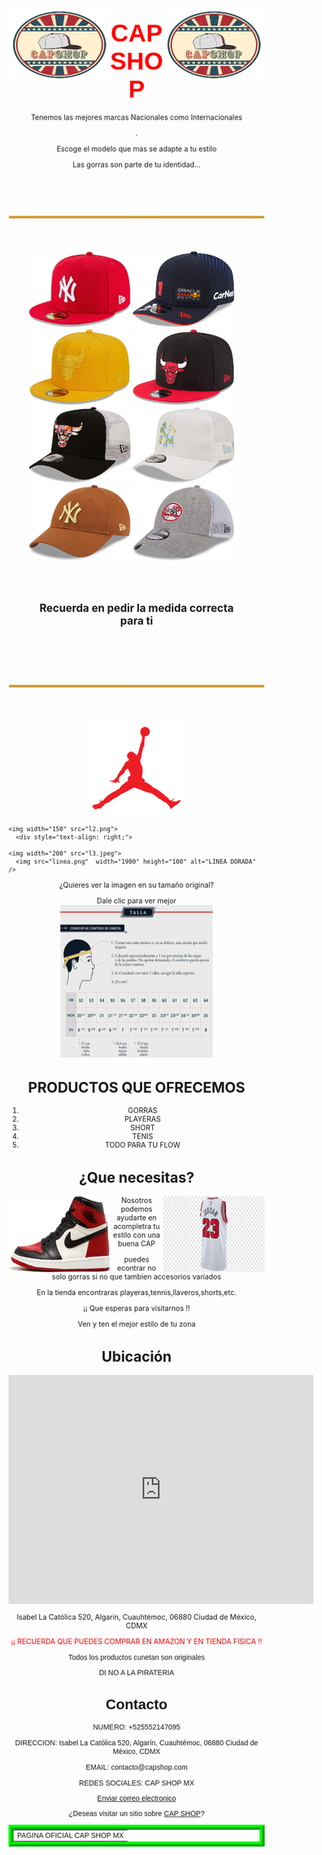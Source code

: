 <!DOCTYPE html>

<html>

<head>
 <meta charset="utf-8"/>
 <title> EXAMEN -- TIENDA DE GORRAS -- Naim Yosafat Alvarado Aldana </title>
 <link rel="icon" href="G20.jpg">
</head>

<body>
 <body background="f2.jpg" style="background-repeat: no-repeat; background-position: center center;background-size:     cover;">

 <p> 
 <img src="g20.jpg" width="200" height="150" align="right">

 </p>
  <p> 
  <img src="g20.jpg" width="200" height="150" align="left">

  </p>

   <center> 
 <h1>
      <FONT FACE="Comic Sans MS,Arial,Verdana"" SIZE=15 COLOR="red">CAP SHOP </FONT> 
 </h1
 <br>
	</center>

 <center>
	
 Tenemos las mejores marcas Nacionales como Internacionales <br>
	
 </center>

 <center>
 <p>
	. 
	</p> Escoge el modelo que mas se adapte a tu estilo 
	<p>
	Las gorras son parte de tu identidad...
	</p><br>
<p>
 </center>

 <img src="linea.png"  width="1900" height="100" alt="LINEA DORADA" />
 </p>
  <figure>
    <img src = "g1.jpg" width="200" height="150" alt = "GORRA1"/>
     <img src="g2.jpg"  width="200" height="150" alt="GORRA2" />
      <img src="g4.jpg"  width="200" height="150" alt="GORRA4" />
       <img src="g5.jpg"  width="200" height="150" alt="GORRA5" />
        <img src="g6.jpg"  width="200" height="150" alt="GORRA6" />
         <img src="g7.jpg"  width="200" height="150" alt="GORRA7" />
          <img src="g8.jpg"  width="200" height="150" alt="GORRA8" />
           <img src="g9.jpg"  width="200" height="150" alt="GORRA9" />

  <center>

  <br><br> <h2>Recuerda en pedir la medida correcta para ti </h2> <br><br>
  </center>

  </figure>
 <p>
 <img src="linea.png"  width="1900" height="100" alt="LINEA DORADA" />

  <div style="text-align: center;">

   <img width="200" src="l.png">
     <div style="text-align: left;">

    <img width="150" src="l2.png">
      <div style="text-align: right;">

    <img width="200" src="l3.jpeg">
      <img src="linea.png"  width="1900" height="100" alt="LINEA DORADA" />
  </div>


 <center>
 ¿Quieres ver la imagen en su tamaño original?</ p>
  <p>Dale clic para ver mejor<br/></ p>
 <a href="mg3.png" width="300" height="300"> <img src = "mg3.png" width="300" height="300" alt = "MODELO DE MEDICION" title = "Pulsa para agrandar"/></a>
 </p>
 </center>


 <center>
 <h1> PRODUCTOS QUE OFRECEMOS</h1>
 <ol>
   <li>GORRAS</li>
    <li>PLAYERAS</li>
     <li>SHORT</li>
      <li>TENIS</li>
       <li>TODO PARA TU FLOW</li>
 </ol>
  </center>


 <center>
 <h1> ¿Que necesitas?</h1>

 <p> 
 <img src="p.png" width="200" height="150" align="right">

 </p>
 <p> 
 <img src="t.png" width="200" height="150" align="left">







  </p>
   </p> Nosotros podemos ayudarte en acompletra tu estilo con una buena CAP<p>
    </p> puedes econtrar no solo gorras si no que tambien accesorios variados<p>
     </p> En la tienda encontraras playeras,tennis,llaveros,shorts,etc.<p>
      </p> ¡¡ Que esperas para visitarnos !! <p>
       </p> Ven y ten el mejor estilo de tu zona<p>
 </center>



 <center>
 <h1> Ubicación</h1>
 </p> <iframe src="https://www.google.com/maps/embed?pb=!1m18!1m12!1m3!1d60211.151188634176!2d-99.21196677832029! 3d19.40389460000002!2m3!1f0!2f0!3f0!3m2!1i1024!2i768!4f13.1!3m3!1m2!1s0x85d1ff886eee8617%3A0x6e85c0aecd670334!2sOwnerCaps! 5e0!3m2!1ses-419!2smx!4v1696365518968!5m2!1ses-419!2smx" width="600" height="450" style="border:0;" allowfullscreen=""  loading="lazy" referrerpolicy="no-referrer-when-downgrade"></iframe> <p>
 </p>Isabel La Católica 520, Algarín, Cuauhtémoc, 06880 Ciudad de México, CDMX<p>
 </center>

 <center>
 <font color="red">¡¡ RECUERDA QUE PUEDES COMPRAR EN AMAZON Y EN TIENDA FISICA !!</font></p>
 <font face="Comic Sans MS,Arial,Verdana">Todos los productos cunetan son originales </p>
 <p> DI NO A LA PIRATERIA</ p>
 </center>

 <center>
 <h1> Contacto </h1>
 </center>
 </p> NUMERO: +525552147095<p>
  </p> DIRECCION: Isabel La Católica 520, Algarín, Cuauhtémoc, 06880 Ciudad de México, CDMX<p>
    </p> EMAIL: contacto@capshop.com<p>
     </p> REDES SOCIALES: CAP SHOP MX<p>
      </p> <p><a href="alvaradonaim3@gmail.com"> Enviar correo electronico</a></p>


 <p>¿Deseas visitar un sitio sobre <a href="https://www.facebook.com/p/CapShop-100063597684862/?paipv=0 &eav=AfZaimVlK3Ns9HOG7WGj1w61vrtwf9qoNk9CR80vEmogy8q0PaWhufKHqrupPLmQW4k&_rdr">
 CAP SHOP</a>?</p>


 <center>
 <TABLE STYLE="BORDER:RIDGE 10PX LIME">
 <TR><TD>PAGINA OFICIAL CAP SHOP MX</TD></TR>
 </TABLE>
 </center>
</body>
</html>
